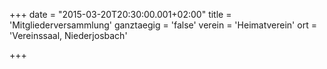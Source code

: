 +++
date = "2015-03-20T20:30:00.001+02:00"
title = 'Mitgliederversammlung'
ganztaegig = 'false'
verein = 'Heimatverein'
ort = 'Vereinssaal, Niederjosbach'

+++

      